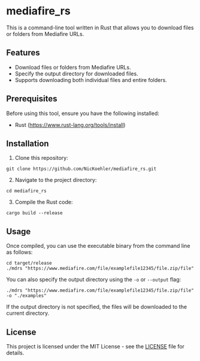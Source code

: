# mediafire_rs

This is a command-line tool written in Rust that allows you to download files or folders from Mediafire URLs.

## Features

- Download files or folders from Mediafire URLs.
- Specify the output directory for downloaded files.
- Supports downloading both individual files and entire folders.

## Prerequisites

Before using this tool, ensure you have the following installed:

- Rust (https://www.rust-lang.org/tools/install)

## Installation

1. Clone this repository:

```
git clone https://github.com/NicKoehler/mediafire_rs.git
```

2. Navigate to the project directory:

```
cd mediafire_rs
```

3. Compile the Rust code:

```
cargo build --release
```

## Usage

Once compiled, you can use the executable binary from the command line as follows:

```
cd target/release
./mdrs "https://www.mediafire.com/file/examplefile12345/file.zip/file"
```

You can also specify the output directory using the `-o` or `--output` flag:

```
./mdrs "https://www.mediafire.com/file/examplefile12345/file.zip/file" -o "./examples"
```

If the output directory is not specified, the files will be downloaded to the current directory.

## License

This project is licensed under the MIT License - see the [LICENSE](LICENSE) file for details.